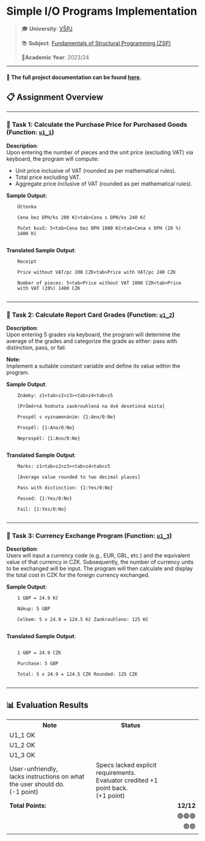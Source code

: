 ﻿<h1>Simple I/O Programs Implementation</h1>

<blockquote>
  <p>
    🎓 <strong>University</strong>:
    <a href="https://en.vspj.cz/school/welcome">VŠPJ</a>
  </p>

  <p>
    📚 <strong>Subject</strong>:
    <a
      href="https://www.vspj.cz/eprihlaska/rozcestnik/detail-oboru/obor/aplikovana-informatika/tab/studijni-plany/plan/66/predmet/500067#tabs"
      >Fundamentals of Structural Programming (ZSP)</a
    >
  </p>

  <p>📅<strong>Academic Year</strong>: 2023/24</p>
</blockquote>

<hr />

<h4>📖 The full project documentation can be found <a href="https://jekwwer.github.io/ZSP-Project01-2023" target="_blank">here</a>.</h4>

<h2>📋 <strong>Assignment Overview</strong></h2>

<hr />

<h3>
  📌 <strong>Task 1</strong>: Calculate the Purchase Price for Purchased Goods
  (Function:
  <a
    href="https://github.com/Jekwwer/ZSP-Homework01-2023/blob/bd06198be6283c0e97a7924f60b702b1e01a2b22/src/functions.cpp#L78"
    ><code>u1_1</code></a
  >)
</h3>

<p>
  <strong>Description</strong>: <br />
  Upon entering the number of pieces and the unit price (excluding VAT) via
  keyboard, the program will compute:
</p>

<ul>
  <li>Unit price inclusive of VAT (rounded as per mathematical rules).</li>
  <li>Total price excluding VAT.</li>
  <li>Aggregate price inclusive of VAT (rounded as per mathematical rules).</li>
</ul>

<p>
  <strong>Sample Output:</strong><br />
  <code>
    Účtenka<br />
    Cena bez DPH/ks 200 Kč&lt;tab&gt;Cena s DPH/ks 240 Kč<br />
    Počet kusů: 5&lt;tab&gt;Cena bez DPH 1000 Kč&lt;tab&gt;Cena s DPH (20 %)
    1400 Kč
  </code>
</p>

<p>
  <strong>Translated Sample Output</strong>:<br />
  <code>
    Receipt<br />
    Price without VAT/pc 200 CZK&lt;tab&gt;Price with VAT/pc 240 CZK<br />
    Number of pieces: 5&lt;tab&gt;Price without VAT 1000 CZK&lt;tab&gt;Price
    with VAT (20%) 1400 CZK
  </code>
</p>

<hr />

<h3>
  📌 <strong>Task 2</strong>: Calculate Report Card Grades (Function:
  <a
    href="https://github.com/Jekwwer/ZSP-Homework01-2023/blob/bd06198be6283c0e97a7924f60b702b1e01a2b22/src/functions.cpp#L132"
    ><code>u1_2</code></a
  >)
</h3>

<p>
  <strong>Description</strong>: <br />
  Upon entering 5 grades via keyboard, the program will determine the average of
  the grades and categorize the grade as either: pass with distinction, pass, or
  fail.
</p>

<p>
  <strong>Note</strong>: <br />
  Implement a suitable constant variable and define its value within the
  program.
</p>

<p>
  <strong>Sample Output</strong>:<br />
  <code>
    Známky: z1&lt;tab&gt;z2&lt;z3&gt;&lt;tab&gt;z4&lt;tab&gt;z5<br />
    [Průměrná hodnota zaokrouhlená na dvě desetinná místa]<br />
    Prospěl s vyznamenáním: {1:Ano/0:Ne}<br />
    Prospěl: {1:Ano/0:Ne}<br />
    Neprospěl: {1:Ano/0:Ne}
  </code>
</p>

<p>
  <strong>Translated Sample Output</strong>:<br />
  <code>
    Marks: z1&lt;tab&gt;z2&lt;z3&gt;&lt;tab&gt;z4&lt;tab&gt;z5<br />
    [Average value rounded to two decimal places]<br />
    Pass with distinction: {1:Yes/0:No}<br />
    Passed: {1:Yes/0:No}<br />
    Fail: {1:Yes/0:No}
  </code>
</p>

<hr />

<h3>
  📌 <strong>Task 3</strong>: Currency Exchange Program (Function:
  <a
    href="https://github.com/Jekwwer/ZSP-Homework01-2023/blob/bd06198be6283c0e97a7924f60b702b1e01a2b22/src/functions.cpp#L219"
    ><code>u1_3</code></a
  >)
</h3>

<p>
  <strong>Description</strong>: <br />
  Users will input a currency code (e.g., EUR, GBL, etc.) and the equivalent
  value of that currency in CZK. Subsequently, the number of currency units to
  be exchanged will be input. The program will then calculate and display the
  total cost in CZK for the foreign currency exchanged.
</p>

<p>
  <strong>Sample Output:</strong><br />
  <code>
    1 GBP = 24.9 Kč<br />
    Nákup: 5 GBP<br />
    Celkem: 5 x 24.9 = 124.5 Kč Zaokrouhleno: 125 Kč
  </code>
</p>

<p><strong>Translated Sample Output</strong>:</p>

<p>
  <code>
    1 GBP = 24.9 CZK<br />
    Purchase: 5 GBP<br />
    Total: 5 x 24.9 = 124.5 CZK Rounded: 125 CZK
  </code>
</p>

<hr />

<h2>📊 <strong>Evaluation Results</strong></h2>

<table>
  <tr>
    <th>Note</th>
    <th>Status</th>
    <th style="text-align: right"></th>
  </tr>
  <tr>
    <td>U1_1 OK</td>
    <td></td>
    <td></td>
  </tr>
  <tr>
    <td>U1_2 OK</td>
    <td></td>
    <td></td>
  </tr>
  <tr>
    <td>U1_3 OK</td>
    <td></td>
    <td></td>
  </tr>
  <tr>
    <td>
      User-unfriendly,<br />lacks instructions on what the user should do.<br />(-1
      point)
    </td>
    <td>
      Specs lacked explicit requirements.<br />Evaluator credited +1 point
      back.<br />(+1 point)
    </td>
    <td></td>
  </tr>
  <tr>
    <td><strong>Total Points:</strong></td>
    <td></td>
    <td style="text-align: right"><strong>12/12</strong></td>
  </tr>
  <tr>
    <td></td>
    <td></td>
    <td style="text-align: right">🟢🟢🟢🟢🟢</td>
  </tr>
</table>
